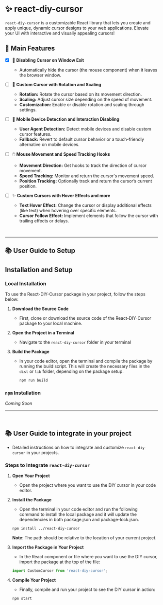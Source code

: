 # ✨ react-diy-cursor

`react-diy-cursor` is a customizable React library that lets you create and apply unique, dynamic cursor designs to your web applications. Elevate your UI with interactive and visually appealing cursors!

## 🚀 Main Features
  
- [x] 🚫 **Disabling Cursor on Window Exit**
  - Automatically hide the cursor (the mouse component) when it leaves the browser window.

- [ ] 🎡 **Custom Cursor with Rotation and Scaling**
  - **Rotation:** Rotate the cursor based on its movement direction.
  - **Scaling:** Adjust cursor size depending on the speed of movement.
  - **Customization:** Enable or disable rotation and scaling through settings.

- [ ] 📱 **Mobile Device Detection and Interaction Disabling**
  - **User Agent Detection:** Detect mobile devices and disable custom cursor features.
  - **Fallback:** Revert to default cursor behavior or a touch-friendly alternative on mobile devices.

- [ ] 🖱️ **Mouse Movement and Speed Tracking Hooks**
  - **Movement Direction:** Get hooks to track the direction of cursor movement.
  - **Speed Tracking:** Monitor and return the cursor's movement speed.
  - **Position Tracking:** Optionally track and return the cursor’s current position.

- [ ] ✨ **Custom Cursors with Hover Effects and more**
  - **Text Hover Effect:** Change the cursor or display additional effects (like text) when hovering over specific elements.
  - **Cursor Follow Effect:** Implement elements that follow the cursor with trailing effects or delays.

<br/>


---

## 📚 User Guide to Setup

## Installation and Setup
### Local Installation

  To use the React-DIY-Cursor package in your project, follow the steps below:

 1. **Download the Source Code**

    - First, clone or download the source code of the React-DIY-Cursor package to your local machine.

 2. **Open the Project in a Terminal**

    - Navigate to the `react-diy-cursor` folder in your terminal

 3. **Build the Package**

    - In your code editor, open the terminal and compile the package by running the build script. This will create the necessary files in the `dist` or `lib` folder, depending on the package setup.

      ```bash
      npm run build
      ```
### `npm` Installation

 *Coming Soon*
 
---
<br/>

## 📚 User Guide to integrate in your project
- Detailed instructions on how to integrate and customize `react-diy-cursor` in your projects.


### Steps to Integrate `react-diy-cursor`

1. **Open Your Project**
   - Open the project where you want to use the DIY cursor in your code editor.

2. **Install the Package**
    - Open the terminal in your code editor and run the following command to install the local package and it will update the dependencies in both package.json and package-lock.json.

    ```bash
    npm install ../react-diy-cursor
    ```

    **Note**: The path should be relative to the location of your current project.

3. **Import the Package in Your Project**
    - In the React component or file where you want to use the DIY cursor, import the package at the top of the file:

    ```javascript
    import CustomCursor from 'react-diy-cursor';
    ```

4. **Compile Your Project**
    - Finally, compile and run your project to see the DIY cursor in action:

    ```bash
    npm start
    ```

